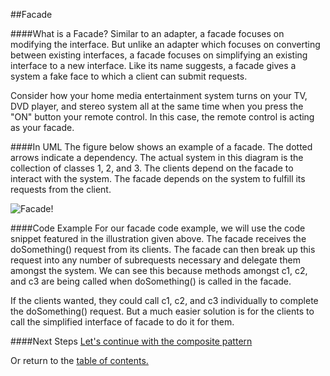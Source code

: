##Facade

####What is a Facade?
Similar to an adapter, a facade focuses on modifying the interface. But unlike an adapter which focuses on converting between existing interfaces, a facade focuses on simplifying an existing interface to a new interface. Like its name suggests, a facade gives a system a fake face to which a client can submit requests. 

Consider how your home media entertainment system turns on your TV, DVD player, and stereo system all at the same time when you press the "ON" button your remote control. In this case, the remote control is acting as your facade.

####In UML
The figure below shows an example of a facade. The dotted arrows indicate a dependency. The actual system in this diagram is the collection of classes 1, 2, and 3. The clients depend on the facade to interact with the system. The facade depends on the system to fulfill its requests from the client.

![Facade!](https://github.com/trekbaum/present/blob/master/sdp/resourses/facade.png "Facade UML")

####Code Example
For our facade code example, we will use the code snippet featured in the illustration
given above. The facade receives the doSomething() request from its clients. The facade can then break up this request into any number of subrequests necessary and delegate them amongst the system. We can see this because methods amongst c1, c2, and c3 are being called when doSomething() is called in the facade.

If the clients wanted, they could call c1, c2, and c3 individually to complete the doSomething() request. But a much easier solution is for the clients to call the simplified interface of facade to do it for them.

####Next Steps
[Let's continue with the composite pattern](https://github.com/trekbaum/present/blob/master/sdp/composite.md)

Or return to the [table of contents.](https://github.com/trekbaum/present/blob/master/sdp/README.md)
